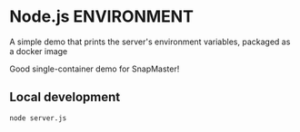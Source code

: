 # Node.js ENVIRONMENT

A simple demo that prints the server's environment variables, packaged as a docker image

Good single-container demo for SnapMaster!

## Local development

    node server.js



    
    
    


